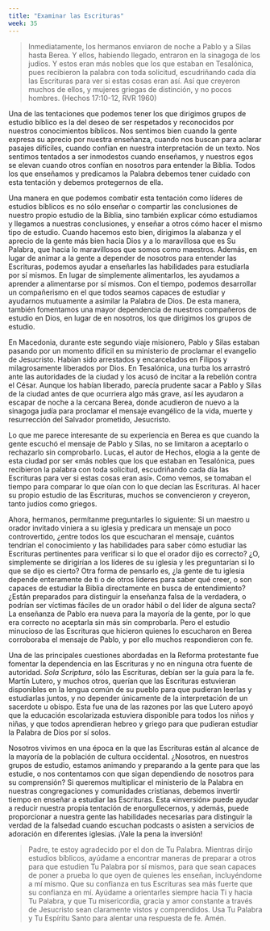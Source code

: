 ```yaml
---
title: "Examinar las Escrituras"
week: 35
---
```


> Inmediatamente, los hermanos enviaron de noche a Pablo y a Silas
> hasta Berea. Y ellos, habiendo llegado, entraron en la sinagoga de los
> judíos. Y estos eran más nobles que los que estaban en Tesalónica,
> pues recibieron la palabra con toda solicitud, escudriñando cada día
> las Escrituras para ver si estas cosas eran así. Así que creyeron
> muchos de ellos, y mujeres griegas de distinción, y no pocos
> hombres. (Hechos 17:10-12, RVR 1960)

Una de las tentaciones que podemos tener los que dirigimos grupos de
estudio bíblico es la del deseo de ser respetados y reconocidos por
nuestros conocimientos bíblicos. Nos sentimos bien cuando la gente
expresa su aprecio por nuestra enseñanza, cuando nos buscan para aclarar
pasajes difíciles, cuando confían en nuestra interpretación de un texto.
Nos sentimos tentados a ser inmodestos cuando enseñamos, y nuestros egos
se elevan cuando otros confían en nosotros para entender la Biblia.
Todos los que enseñamos y predicamos la Palabra debemos tener cuidado
con esta tentación y debemos protegernos de ella.

Una manera en que podemos combatir esta tentación como líderes de
estudios bíblicos es no sólo enseñar o compartir las conclusiones de
nuestro propio estudio de la Biblia, sino también explicar cómo
estudiamos y llegamos a nuestras conclusiones, y enseñar a otros cómo
hacer el mismo tipo de estudio. Cuando hacemos esto bien, dirigimos la
alabanza y el aprecio de la gente más bien hacia Dios y a lo maravillosa
que es Su Palabra, que hacia lo maravillosos que somos como maestros.
Además, en lugar de animar a la gente a depender de nosotros para
entender las Escrituras, podemos ayudar a enseñarles las habilidades
para estudiarla por sí mismos. En lugar de simplemente alimentarlos, les
ayudamos a aprender a alimentarse por sí mismos. Con el tiempo, podemos
desarrollar un compañerismo en el que todos seamos capaces de estudiar y
ayudarnos mutuamente a asimilar la Palabra de Dios. De esta manera,
también fomentamos una mayor dependencia de nuestros compañeros de
estudio en Dios, en lugar de en nosotros, los que dirigimos los grupos
de estudio.

En Macedonia, durante este segundo viaje misionero, Pablo y Silas
estaban pasando por un momento difícil en su ministerio de proclamar el
evangelio de Jesucristo. Habían sido arrestados y encarcelados en
Filipos y milagrosamente liberados por Dios. En Tesalónica, una turba
los arrastró ante las autoridades de la ciudad y los acusó de incitar a
la rebelión contra el César. Aunque los habían liberado, parecía
prudente sacar a Pablo y Silas de la ciudad antes de que ocurriera algo
más grave, así les ayudaron a escapar de noche a la cercana Berea, donde
acudieron de nuevo a la sinagoga judía para proclamar el mensaje
evangélico de la vida, muerte y resurrección del Salvador prometido,
Jesucristo.

Lo que me parece interesante de su experiencia en Berea es que cuando la
gente escuchó el mensaje de Pablo y Silas, no se limitaron a aceptarlo o
rechazarlo sin comprobarlo. Lucas, el autor de Hechos, elogia a la gente
de esta ciudad por ser «más nobles que los que estaban en Tesalónica,
pues recibieron la palabra con toda solicitud, escudriñando cada día las
Escrituras para ver si estas cosas eran así». Como vemos, se tomaban el
tiempo para comparar lo que oían con lo que decían las Escrituras. Al
hacer su propio estudio de las Escrituras, muchos se convencieron y
creyeron, tanto judíos como griegos.

Ahora, hermanos, permítanme preguntarles lo siguiente: Si un maestro u
orador invitado viniera a su iglesia y predicara un mensaje un poco
controvertido, ¿entre todos los que escucharan el mensaje, cuántos
tendrían el conocimiento y las habilidades para saber cómo estudiar las
Escrituras pertinentes para verificar si lo que el orador dijo es
correcto? ¿O, simplemente se dirigirían a los líderes de su iglesia y
les preguntarían si lo que se dijo es cierto? Otra forma de pensarlo es,
¿la gente de tu iglesia depende enteramente de ti o de otros líderes
para saber qué creer, o son capaces de estudiar la Biblia directamente
en busca de entendimiento? ¿Están preparados para distinguir la
enseñanza falsa de la verdadera, o podrían ser víctimas fáciles de un
orador hábil o del líder de alguna secta? La enseñanza de Pablo era
nueva para la mayoría de la gente, por lo que era correcto no aceptarla
sin más sin comprobarla. Pero el estudio minucioso de las Escrituras que
hicieron quienes lo escucharon en Berea corroboraba el mensaje de Pablo,
y por ello muchos respondieron con fe.

Una de las principales cuestiones abordadas en la Reforma protestante
fue fomentar la dependencia en las Escrituras y no en ninguna otra
fuente de autoridad. *Sola Scriptura*, sólo las Escrituras, debían ser
la guía para la fe. Martín Lutero, y muchos otros, querían que las
Escrituras estuvieran disponibles en la lengua común de su pueblo para
que pudieran leerlas y estudiarlas juntos, y no depender únicamente de
la interpretación de un sacerdote u obispo. Esta fue una de las razones
por las que Lutero apoyó que la educación escolarizada estuviera
disponible para todos los niños y niñas, y que todos aprendieran hebreo
y griego para que pudieran estudiar la Palabra de Dios por sí solos.

Nosotros vivimos en una época en la que las Escrituras están al alcance
de la mayoría de la población de cultura occidental. ¿Nosotros, en
nuestros grupos de estudio, estamos animando y preparando a la gente
para que las estudie, o nos contentamos con que sigan dependiendo de
nosotros para su comprensión? Si queremos multiplicar el ministerio de
la Palabra en nuestras congregaciones y comunidades cristianas, debemos
invertir tiempo en enseñar a estudiar las Escrituras. Esta «inversión»
puede ayudar a reducir nuestra propia tentación de enorgullecernos, y
además, puede proporcionar a nuestra gente las habilidades necesarias
para distinguir la verdad de la falsedad cuando escuchan podcasts o
asisten a servicios de adoración en diferentes iglesias. ¡Vale la pena
la inversión!

> Padre, te estoy agradecido por el don de Tu Palabra. Mientras dirijo
> estudios bíblicos, ayúdame a encontrar maneras de preparar a otros
> para que estudien Tu Palabra por sí mismos, para que sean capaces de
> poner a prueba lo que oyen de quienes les enseñan, incluyéndome a mí
> mismo. Que su confianza en tus Escrituras sea más fuerte que su
> confianza en mí. Ayúdame a orientarles siempre hacia Ti y hacia Tu
> Palabra, y que Tu misericordia, gracia y amor constante a través de
> Jesucristo sean claramente vistos y comprendidos. Usa Tu Palabra y Tu
> Espíritu Santo para alentar una respuesta de fe. Amén.
